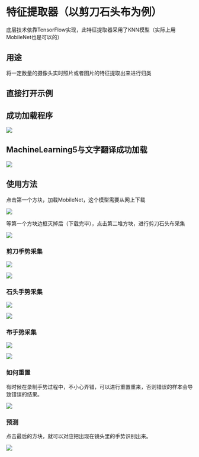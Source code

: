# 特征提取器（以剪刀石头布为例）

底层技术依靠TensorFlow实现，此特征提取器采用了KNN模型（实际上用MobileNet也是可以的）

## 用途

将一定数量的摄像头实时照片或者图片的特征提取出来进行归类

## 直接打开示例

## 成功加载程序

![](./images/c03_01.png)

## MachineLearning5与文字翻译成功加载

![](./images/c03_02.png)

## 使用方法

点击第一个方块，加载MobileNet，这个模型需要从网上下载

![](./images/c03_03.png)

等第一个方块边框灭掉后（下载完毕），点击第二堆方块，进行剪刀石头布采集

![](./images/c03_04.png)

### 剪刀手势采集

![](./images/c03_06.png)

![](./images/c03_05.png)

### 石头手势采集

![](./images/c03_08.png)

![](./images/c03_07.png)

### 布手势采集

![](./images/c03_10.png)

![](./images/c03_09.png)

### 如何重置

有时候在录制手势过程中，不小心弄错，可以进行重置重来，否则错误的样本会导致错误的结果。

![](./images/c03_11.png)

### 预测

点击最后的方块，就可以对应把出现在镜头里的手势识别出来。

![](./images/c03_12.png)